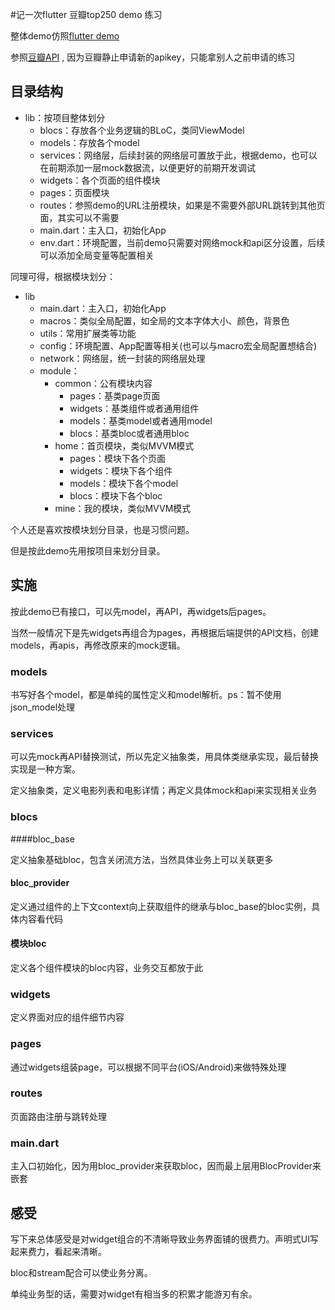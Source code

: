 #记一次flutter 豆瓣top250 demo 练习

整体demo仿照[flutter demo](https://limboy.me/tech/2018/12/07/flutter-demo.html)

参照[豆瓣API](https://www.kancloud.cn/movie/doubanapi/1019791) , 因为豆瓣静止申请新的apikey，只能拿别人之前申请的练习

## 目录结构

- lib：按项目整体划分
  - blocs：存放各个业务逻辑的BLoC，类同ViewModel
  - models：存放各个model
  - services：网络层，后续封装的网络层可置放于此，根据demo，也可以在前期添加一层mock数据流，以便更好的前期开发调试
  - widgets：各个页面的组件模块
  - pages：页面模块
  - routes：参照demo的URL注册模块，如果是不需要外部URL跳转到其他页面，其实可以不需要
  - main.dart：主入口，初始化App
  - env.dart：环境配置，当前demo只需要对网络mock和api区分设置，后续可以添加全局变量等配置相关

同理可得，根据模块划分：

- lib
  - main.dart：主入口，初始化App
  - macros：类似全局配置，如全局的文本字体大小、颜色，背景色
  - utils：常用扩展类等功能
  - config：环境配置、App配置等相关(也可以与macro宏全局配置想结合)
  - network：网络层，统一封装的网络层处理
  - module：
    - common：公有模块内容
      - pages：基类page页面
      - widgets：基类组件或者通用组件
      - models：基类model或者通用model
      - blocs：基类bloc或者通用bloc
    - home：首页模块，类似MVVM模式
      - pages：模块下各个页面
      - widgets：模块下各个组件
      - models：模块下各个model
      - blocs：模块下各个bloc
    - mine：我的模块，类似MVVM模式

个人还是喜欢按模块划分目录，也是习惯问题。

但是按此demo先用按项目来划分目录。

## 实施

按此demo已有接口，可以先model，再API，再widgets后pages。

当然一般情况下是先widgets再组合为pages，再根据后端提供的API文档，创建models，再apis，再修改原来的mock逻辑。

### models

书写好各个model，都是单纯的属性定义和model解析。ps：暂不使用json_model处理

### services

可以先mock再API替换测试，所以先定义抽象类，用具体类继承实现，最后替换实现是一种方案。

定义抽象类，定义电影列表和电影详情；再定义具体mock和api来实现相关业务

### blocs

####bloc_base

定义抽象基础bloc，包含关闭流方法，当然具体业务上可以关联更多

#### bloc_provider

定义通过组件的上下文context向上获取组件的继承与bloc_base的bloc实例，具体内容看代码

#### 模块bloc

定义各个组件模块的bloc内容，业务交互都放于此

### widgets

定义界面对应的组件细节内容

### pages

通过widgets组装page，可以根据不同平台(iOS/Android)来做特殊处理

### routes

页面路由注册与跳转处理

### main.dart

主入口初始化，因为用bloc_provider来获取bloc，因而最上层用BlocProvider来嵌套

## 感受

写下来总体感受是对widget组合的不清晰导致业务界面铺的很费力。声明式UI写起来费力，看起来清晰。

bloc和stream配合可以使业务分离。

单纯业务型的话，需要对widget有相当多的积累才能游刃有余。



​	